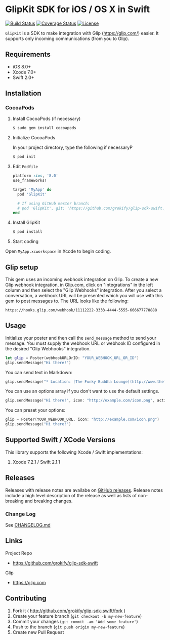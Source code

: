 GlipKit SDK for iOS / OS X in Swift
===================================

[![Build Status][build-status-svg]][build-status-link]
[![Coverage Status][coverage-status-svg]][coverage-status-link]
[![License][license-svg]][license-link]

`GlipKit` is a SDK to make integration with Glip (https://glip.com/) easier. It supports only incoming communications (from you to Glip).

## Requirements

* iOS 8.0+
* Xcode 7.0+
* Swift 2.0+

## Installation

### CocoaPods

1. Install CocoaPods (if necessary)

    ```sh
    $ sudo gem install cocoapods
    ```

2. Initialize CocoaPods

    In your project directory, type the following if necessaryP

    ```sh
    $ pod init
    ```

3. Edit `Podfile`

    ```ruby
    platform :ios, '8.0'
    use_frameworks!

    target 'MyApp' do
      pod 'GlipKit'

      # If using GitHub master branch:
      # pod 'GlipKit', git: 'https://github.com/grokify/glip-sdk-swift.git'
    end
    ```

4. Install GlipKit

    ```sh
    $ pod install
    ```

5. Start coding

Open `MyApp.xcworkspace` in Xcode to begin coding.


## Glip setup

This gem uses an incoming webhook integration on Glip. To create a new Glip webhook integration, in Glip.com, click on "Integrations" in the left column and then select the "Glip Webhooks" integration. After you select a conversation, a webhook URL will be presented which you will use with this gem to post messages to. The URL looks like the following:

```http
https://hooks.glip.com/webhook/11112222-3333-4444-5555-666677778888
```

## Usage

Initialize your poster and then call the `send_message` method to send your message. You must supply the webhook URL or webhook ID configured in the desired "Glip Webhooks" integration.

```swift
let glip = Poster(webhookURLOrID: "YOUR_WEBHOOK_URL_OR_ID")
glip.sendMessage("Hi there!")
```

You can send text in Markdown:

```swift
glip.sendMessage("* Location: [The Funky Buddha Lounge](http://www.thefunkybuddha.com)\n*Beer Advocate Rating: [99](http://tinyurl.com/psf4uzq)")
```

You can use an options array if you don't want to use the default settings.

```swift
glip.sendMessage("Hi there!", icon: "http://example.com/icon.png", activity: "Activity Alert", title: "A New Incoming Message Has Been Received")
```

You can preset your options:

```swift
glip = Poster(YOUR_WEBHOOK_URL, icon: "http://example.com/icon.png")
glip.sendMessage("Hi there!")
```

## Supported Swift / XCode Versions

This library supports the following Xcode / Swift implementations:

1. Xcode 7.2.1 / Swift 2.1.1

## Releases

Releases with release notes are availabe on [GitHub releases](https://github.com/grokify/glip-sdk-swift/releases). Release notes include a high level description of the release as well as lists of non-breaking and breaking changes.

### Change Log

See [CHANGELOG.md](CHANGELOG.md)

## Links

Project Repo

* https://github.com/grokify/glip-sdk-swift

Glip

* https://glip.com

## Contributing

1. Fork it ( http://github.com/grokify/glip-sdk-swift/fork )
2. Create your feature branch (`git checkout -b my-new-feature`)
3. Commit your changes (`git commit -am 'Add some feature'`)
4. Push to the branch (`git push origin my-new-feature`)
5. Create new Pull Request

 [build-status-svg]: https://api.travis-ci.org/grokify/glip-sdk-swift.svg?branch=master
 [build-status-link]: https://travis-ci.org/grokify/glip-sdk-swift
 [coverage-status-svg]: http://codecov.io/github/grokify/glip-sdk-swift/coverage.svg?branch=master
 [coverage-status-link]: http://codecov.io/github/grokify/glip-sdk-swift?branch=master
 [license-svg]: https://img.shields.io/badge/license-MIT-blue.svg
 [license-link]: https://github.com/grokify/glip-sdk-swift/blob/master/LICENSE
